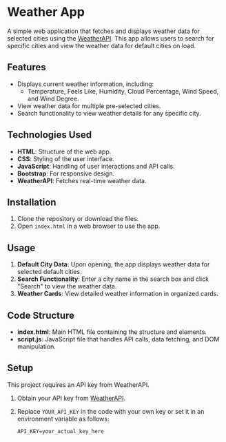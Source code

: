 # Weather App

A simple web application that fetches and displays weather data for selected cities using the [WeatherAPI](https://www.weatherapi.com/). This app allows users to search for specific cities and view the weather data for default cities on load.

## Features

- Displays current weather information, including:
  - Temperature, Feels Like, Humidity, Cloud Percentage, Wind Speed, and Wind Degree.
- View weather data for multiple pre-selected cities.
- Search functionality to view weather details for any specific city.

## Technologies Used

- **HTML**: Structure of the web app.
- **CSS**: Styling of the user interface.
- **JavaScript**: Handling of user interactions and API calls.
- **Bootstrap**: For responsive design.
- **WeatherAPI**: Fetches real-time weather data.

## Installation

1. Clone the repository or download the files.
2. Open `index.html` in a web browser to use the app.

## Usage

1. **Default City Data**: Upon opening, the app displays weather data for selected default cities.
2. **Search Functionality**: Enter a city name in the search box and click "Search" to view the weather data.
3. **Weather Cards**: View detailed weather information in organized cards.

## Code Structure

- **index.html**: Main HTML file containing the structure and elements.
- **script.js**: JavaScript file that handles API calls, data fetching, and DOM manipulation.

## Setup

This project requires an API key from WeatherAPI.

1. Obtain your API key from [WeatherAPI](https://www.weatherapi.com/).
2. Replace `YOUR_API_KEY` in the code with your own key or set it in an environment variable as follows:

   ```plaintext
   API_KEY=your_actual_key_here

